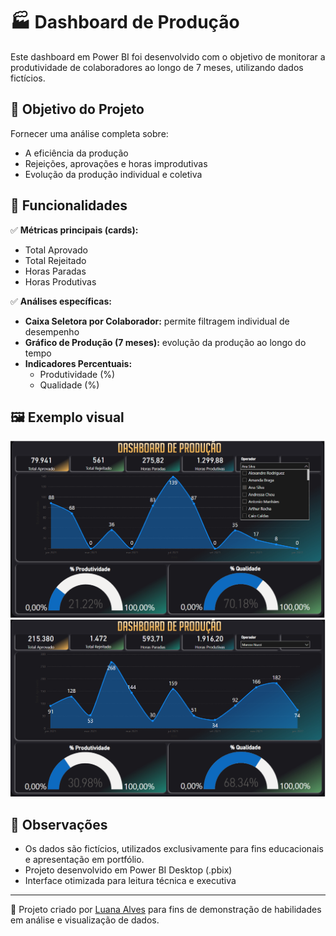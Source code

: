 # 🏭 Dashboard de Produção

Este dashboard em Power BI foi desenvolvido com o objetivo de monitorar a produtividade de colaboradores ao longo de 7 meses, utilizando dados fictícios.

## 🎯 Objetivo do Projeto

Fornecer uma análise completa sobre:
- A eficiência da produção
- Rejeições, aprovações e horas improdutivas
- Evolução da produção individual e coletiva

## 🧩 Funcionalidades

✅ **Métricas principais (cards):**
- Total Aprovado
- Total Rejeitado
- Horas Paradas
- Horas Produtivas

✅ **Análises específicas:**
- **Caixa Seletora por Colaborador:** permite filtragem individual de desempenho
- **Gráfico de Produção (7 meses):** evolução da produção ao longo do tempo
- **Indicadores Percentuais:**
  - Produtividade (%)
  - Qualidade (%)

## 🖼️ Exemplo visual

![Dashboard de Produção](./Detalhes%20Produção.png)
![Dashboard de Produção](./Overview%20Produção.png)

## 📌 Observações

- Os dados são fictícios, utilizados exclusivamente para fins educacionais e apresentação em portfólio.
- Projeto desenvolvido em Power BI Desktop (.pbix)
- Interface otimizada para leitura técnica e executiva

---

🔗 Projeto criado por [Luana Alves](https://github.com/Luaninhadejulho) para fins de demonstração de habilidades em análise e visualização de dados.
